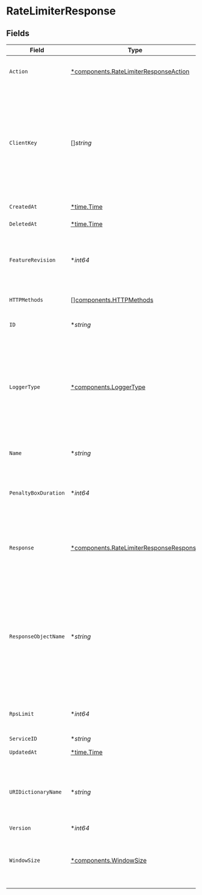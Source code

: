 # RateLimiterResponse


## Fields

| Field                                                                                                                                                                                                               | Type                                                                                                                                                                                                                | Required                                                                                                                                                                                                            | Description                                                                                                                                                                                                         | Example                                                                                                                                                                                                             |
| ------------------------------------------------------------------------------------------------------------------------------------------------------------------------------------------------------------------- | ------------------------------------------------------------------------------------------------------------------------------------------------------------------------------------------------------------------- | ------------------------------------------------------------------------------------------------------------------------------------------------------------------------------------------------------------------- | ------------------------------------------------------------------------------------------------------------------------------------------------------------------------------------------------------------------- | ------------------------------------------------------------------------------------------------------------------------------------------------------------------------------------------------------------------- |
| `Action`                                                                                                                                                                                                            | [*components.RateLimiterResponseAction](../../models/shared/ratelimiterresponseaction.md)                                                                                                                           | :heavy_minus_sign:                                                                                                                                                                                                  | The action to take when a rate limiter violation is detected.                                                                                                                                                       |                                                                                                                                                                                                                     |
| `ClientKey`                                                                                                                                                                                                         | []*string*                                                                                                                                                                                                          | :heavy_minus_sign:                                                                                                                                                                                                  | Array of VCL variables used to generate a counter key to identify a client. Example variables include `req.http.Fastly-Client-IP`, `req.http.User-Agent`, or a custom header like `req.http.API-Key`.               |                                                                                                                                                                                                                     |
| `CreatedAt`                                                                                                                                                                                                         | [*time.Time](https://pkg.go.dev/time#Time)                                                                                                                                                                          | :heavy_minus_sign:                                                                                                                                                                                                  | Date and time in ISO 8601 format.                                                                                                                                                                                   | 2020-04-09T18:14:30Z                                                                                                                                                                                                |
| `DeletedAt`                                                                                                                                                                                                         | [*time.Time](https://pkg.go.dev/time#Time)                                                                                                                                                                          | :heavy_minus_sign:                                                                                                                                                                                                  | Date and time in ISO 8601 format.                                                                                                                                                                                   | 2020-04-09T18:14:30Z                                                                                                                                                                                                |
| `FeatureRevision`                                                                                                                                                                                                   | **int64*                                                                                                                                                                                                            | :heavy_minus_sign:                                                                                                                                                                                                  | Revision number of the rate limiting feature implementation. Defaults to the most recent revision.                                                                                                                  |                                                                                                                                                                                                                     |
| `HTTPMethods`                                                                                                                                                                                                       | [][components.HTTPMethods](../../models/shared/httpmethods.md)                                                                                                                                                      | :heavy_minus_sign:                                                                                                                                                                                                  | Array of HTTP methods to apply rate limiting to.                                                                                                                                                                    |                                                                                                                                                                                                                     |
| `ID`                                                                                                                                                                                                                | **string*                                                                                                                                                                                                           | :heavy_minus_sign:                                                                                                                                                                                                  | Alphanumeric string identifying the rate limiter.                                                                                                                                                                   | s7aqgcJjqqKhwiTRMaP11                                                                                                                                                                                               |
| `LoggerType`                                                                                                                                                                                                        | [*components.LoggerType](../../models/shared/loggertype.md)                                                                                                                                                         | :heavy_minus_sign:                                                                                                                                                                                                  | Name of the type of logging endpoint to be used when action is `log_only`. The logging endpoint type is used to determine the appropriate log format to use when emitting log entries.                              |                                                                                                                                                                                                                     |
| `Name`                                                                                                                                                                                                              | **string*                                                                                                                                                                                                           | :heavy_minus_sign:                                                                                                                                                                                                  | A human readable name for the rate limiting rule.                                                                                                                                                                   |                                                                                                                                                                                                                     |
| `PenaltyBoxDuration`                                                                                                                                                                                                | **int64*                                                                                                                                                                                                            | :heavy_minus_sign:                                                                                                                                                                                                  | Length of time in minutes that the rate limiter is in effect after the initial violation is detected.                                                                                                               |                                                                                                                                                                                                                     |
| `Response`                                                                                                                                                                                                          | [*components.RateLimiterResponseResponse](../../models/shared/ratelimiterresponseresponse.md)                                                                                                                       | :heavy_minus_sign:                                                                                                                                                                                                  | Custom response to be sent when the rate limit is exceeded. Required if `action` is `response`.                                                                                                                     |                                                                                                                                                                                                                     |
| `ResponseObjectName`                                                                                                                                                                                                | **string*                                                                                                                                                                                                           | :heavy_minus_sign:                                                                                                                                                                                                  | Name of existing response object. Required if `action` is `response_object`. Note that the rate limiter response is only updated to reflect the response object content when saving the rate limiter configuration. |                                                                                                                                                                                                                     |
| `RpsLimit`                                                                                                                                                                                                          | **int64*                                                                                                                                                                                                            | :heavy_minus_sign:                                                                                                                                                                                                  | Upper limit of requests per second allowed by the rate limiter.                                                                                                                                                     |                                                                                                                                                                                                                     |
| `ServiceID`                                                                                                                                                                                                         | **string*                                                                                                                                                                                                           | :heavy_minus_sign:                                                                                                                                                                                                  | N/A                                                                                                                                                                                                                 | SU1Z0isxPaozGVKXdv0eY                                                                                                                                                                                               |
| `UpdatedAt`                                                                                                                                                                                                         | [*time.Time](https://pkg.go.dev/time#Time)                                                                                                                                                                          | :heavy_minus_sign:                                                                                                                                                                                                  | Date and time in ISO 8601 format.                                                                                                                                                                                   | 2020-04-09T18:14:30Z                                                                                                                                                                                                |
| `URIDictionaryName`                                                                                                                                                                                                 | **string*                                                                                                                                                                                                           | :heavy_minus_sign:                                                                                                                                                                                                  | The name of an Edge Dictionary containing URIs as keys. If not defined or `null`, all origin URIs will be rate limited.                                                                                             |                                                                                                                                                                                                                     |
| `Version`                                                                                                                                                                                                           | **int64*                                                                                                                                                                                                            | :heavy_minus_sign:                                                                                                                                                                                                  | N/A                                                                                                                                                                                                                 | 1                                                                                                                                                                                                                   |
| `WindowSize`                                                                                                                                                                                                        | [*components.WindowSize](../../models/shared/windowsize.md)                                                                                                                                                         | :heavy_minus_sign:                                                                                                                                                                                                  | Number of seconds during which the RPS limit must be exceeded in order to trigger a violation.                                                                                                                      |                                                                                                                                                                                                                     |